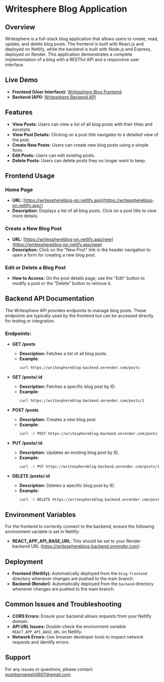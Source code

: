 
# **Writesphere Blog Application**

## **Overview**

Writesphere is a full-stack blog application that allows users to create, read, update, and delete blog posts. The frontend is built with React.js and deployed on Netlify, while the backend is built with Node.js and Express, deployed on Render. This application demonstrates a complete implementation of a blog with a RESTful API and a responsive user interface.

## **Live Demo**

- **Frontend (User Interface):** [Writesphere Blog Frontend](https://writesphereblog-pn.netlify.app)
- **Backend (API):** [Writesphere Backend API](https://writesphereblog-backend.onrender.com)

## **Features**

- **View Posts:** Users can view a list of all blog posts with their titles and excerpts.
- **View Post Details:** Clicking on a post title navigates to a detailed view of the post.
- **Create New Posts:** Users can create new blog posts using a simple form.
- **Edit Posts:** Users can edit existing posts.
- **Delete Posts:** Users can delete posts they no longer want to keep.

## **Frontend Usage**

### **Home Page**

- **URL:** [https://writesphereblog-pn.netlify.app](https://writesphereblog-pn.netlify.app/)
- **Description:** Displays a list of all blog posts. Click on a post title to view more details.

### **Create a New Blog Post**

- **URL:** [https://writesphereblog-pn.netlify.app/new](https://writesphereblog-pn.netlify.app/new)
- **Description:** Click on the "New Post" link in the header navigation to open a form for creating a new blog post.

### **Edit or Delete a Blog Post**

- **How to Access:** On the post details page, use the "Edit" button to modify a post or the "Delete" button to remove it.

## **Backend API Documentation**

The Writesphere API provides endpoints to manage blog posts. These endpoints are typically used by the frontend but can be accessed directly for testing or integration.

### **Endpoints:**

- **GET /posts**

  - **Description:** Fetches a list of all blog posts.
  - **Example:**
    ```bash
    curl https://writesphereblog-backend.onrender.com/posts
    ```
- **GET /posts/:id**

  - **Description:** Fetches a specific blog post by ID.
  - **Example:**
    ```bash
    curl https://writesphereblog-backend.onrender.com/posts/1
    ```
- **POST /posts**

  - **Description:** Creates a new blog post.
  - **Example:**
    ```bash
    curl -X POST https://writesphereblog-backend.onrender.com/posts -H "Content-Type: application/json" -d '{"title": "New Post", "content": "This is the content of the new post."}'
    ```
- **PUT /posts/:id**

  - **Description:** Updates an existing blog post by ID.
  - **Example:**
    ```bash
    curl -X PUT https://writesphereblog-backend.onrender.com/posts/1 -H "Content-Type: application/json" -d '{"title": "Updated Title", "content": "Updated content."}'
    ```
- **DELETE /posts/:id**

  - **Description:** Deletes a specific blog post by ID.
  - **Example:**
    ```bash
    curl -X DELETE https://writesphereblog-backend.onrender.com/posts/1
    ```

## **Environment Variables**

For the frontend to correctly connect to the backend, ensure the following environment variable is set in Netlify:

- **REACT_APP_API_BASE_URL**: This should be set to your Render backend URL (https://writesphereblog-backend.onrender.com).

## **Deployment**

- **Frontend (Netlify):** Automatically deployed from the `blog-frontend` directory whenever changes are pushed to the main branch.
- **Backend (Render):** Automatically deployed from the `backend` directory whenever changes are pushed to the main branch.

## **Common Issues and Troubleshooting**

- **CORS Errors:** Ensure your backend allows requests from your Netlify domain.
- **API URL Issues:** Double-check the environment variable `REACT_APP_API_BASE_URL` on Netlify.
- **Network Errors:** Use browser developer tools to inspect network requests and identify errors.

## **Support**

For any issues or questions, please contact [pushkernaresh0607@gmail.com](mailto:support@pushkernaresh0607@gmail.com).
